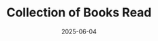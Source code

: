 ---
layout: default
modal-id: 6
date: 2025-06-04
img: read.png
alt: image-alt
title: Collection of Books Read
description: <p>Description</p>
---